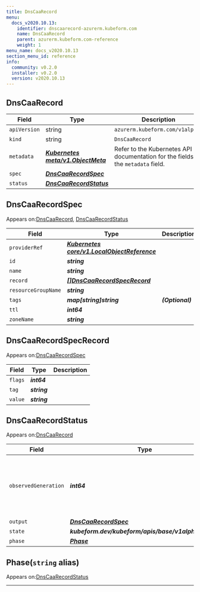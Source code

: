 ```yaml
---
title: DnsCaaRecord
menu:
  docs_v2020.10.13:
    identifier: dnscaarecord-azurerm.kubeform.com
    name: DnsCaaRecord
    parent: azurerm.kubeform.com-reference
    weight: 1
menu_name: docs_v2020.10.13
section_menu_id: reference
info:
  community: v0.2.0
  installer: v0.2.0
  version: v2020.10.13
---
```


## DnsCaaRecord
| Field | Type | Description |
| ------ | ----- | ----------- |
| `apiVersion` | string | `azurerm.kubeform.com/v1alpha1` |
|    `kind` | string | `DnsCaaRecord` |
| `metadata` | ***[Kubernetes meta/v1.ObjectMeta](https://kubernetes.io/docs/reference/generated/kubernetes-api/v1.13/#objectmeta-v1-meta)***|Refer to the Kubernetes API documentation for the fields of the `metadata` field.|
| `spec` | ***[DnsCaaRecordSpec](#dnscaarecordspec)***||
| `status` | ***[DnsCaaRecordStatus](#dnscaarecordstatus)***||
## DnsCaaRecordSpec

Appears on:[DnsCaaRecord](#dnscaarecord), [DnsCaaRecordStatus](#dnscaarecordstatus)

| Field | Type | Description |
| ------ | ----- | ----------- |
| `providerRef` | ***[Kubernetes core/v1.LocalObjectReference](https://kubernetes.io/docs/reference/generated/kubernetes-api/v1.13/#localobjectreference-v1-core)***||
| `id` | ***string***||
| `name` | ***string***||
| `record` | ***[[]DnsCaaRecordSpecRecord](#dnscaarecordspecrecord)***||
| `resourceGroupName` | ***string***||
| `tags` | ***map[string]string***| ***(Optional)*** |
| `ttl` | ***int64***||
| `zoneName` | ***string***||
## DnsCaaRecordSpecRecord

Appears on:[DnsCaaRecordSpec](#dnscaarecordspec)

| Field | Type | Description |
| ------ | ----- | ----------- |
| `flags` | ***int64***||
| `tag` | ***string***||
| `value` | ***string***||
## DnsCaaRecordStatus

Appears on:[DnsCaaRecord](#dnscaarecord)

| Field | Type | Description |
| ------ | ----- | ----------- |
| `observedGeneration` | ***int64***| ***(Optional)*** Resource generation, which is updated on mutation by the API Server.|
| `output` | ***[DnsCaaRecordSpec](#dnscaarecordspec)***| ***(Optional)*** |
| `state` | ***kubeform.dev/kubeform/apis/base/v1alpha1.State***| ***(Optional)*** |
| `phase` | ***[Phase](#phase)***| ***(Optional)*** |
## Phase(`string` alias)

Appears on:[DnsCaaRecordStatus](#dnscaarecordstatus)

---
